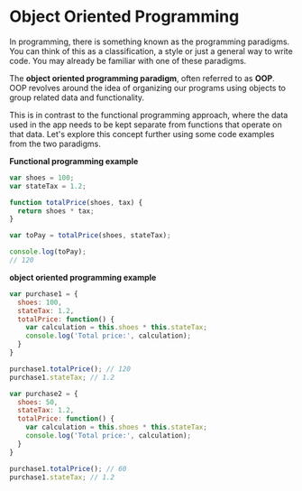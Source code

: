 # Object Oriented Programming
In programming, there is something known as the programming paradigms. You can think of this as a classification, a style or just a general way to write code. You may already be familiar with one of these paradigms.

The **object oriented programming paradigm**, often referred to as **OOP**. OOP revolves around the idea of organizing our programs using objects to group related data and functionality.

This is in contrast to the functional programming approach, where the data used in the app needs to be kept separate from functions that operate on that data. Let's explore this concept further using some code examples from the two paradigms.

**Functional programming example**
```js
var shoes = 100;
var stateTax = 1.2;

function totalPrice(shoes, tax) {
  return shoes * tax;
}

var toPay = totalPrice(shoes, stateTax);

console.log(toPay);
// 120
```


**object oriented programming example**
```js
var purchase1 = {
  shoes: 100,
  stateTax: 1.2,
  totalPrice: function() {
    var calculation = this.shoes * this.stateTax;
    console.log('Total price:', calculation);
  }
}

purchase1.totalPrice(); // 120
purchase1.stateTax; // 1.2
```

```js
var purchase2 = {
  shoes: 50,
  stateTax: 1.2,
  totalPrice: function() {
    var calculation = this.shoes * this.stateTax;
    console.log('Total price:', calculation);
  }
}

purchase1.totalPrice(); // 60
purchase1.stateTax; // 1.2
```